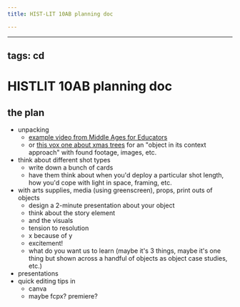 ```yaml
---
title: HIST-LIT 10AB planning doc

---
```


---
tags: cd
---

# HISTLIT 10AB planning doc

## the plan
* unpacking
    * [example video from Middle Ages for Educators](https://urldefense.proofpoint.com/v2/url?u=https-3A__middleagesforeducators.princeton.edu_resource_exploring-2Dmedieval-2Djewish-2Dart-2Dand-2Dlife-2Dthrough-2Dfifteenth-2Dcentury-2Ditalian-2Dmanuscript-23-3A-2D-3Atext-3Dpamela&d=DwMFaQ&c=WO-RGvefibhHBZq3fL85hQ&r=DcMqTdIx0AUogRAKkBSImHLA5xecvM8GvxFpAZpENog&m=-DZf_SRDcli2qaKuJw6eAQOiMMcEYSwu85ZjVQk8Yi2LXdWZBUPHgacuudNsComK&s=AFQYrEe3R0zDVYnyicbUtKFheWebhpLMOnGYVyCxUIo&e=)
    * or [this vox one about xmas trees](https://www.youtube.com/watch?v=0AUAPRvNrgk) for an "object in its context approach" with found footage, images, etc.
* think about different shot types
    * write down a bunch of cards
    * have them think about when you'd deploy a particular shot length, how you'd cope with light in space, framing, etc. 
* with arts supplies, media (using greenscreen), props, print outs of objects
    * design a 2-minute presentation about your object
    * think about the story element
    * and the visuals
    * tension to resolution
    * x because of y
    * excitement!
    * what do you want us to learn (maybe it's 3 things, maybe it's one thing but shown across a handful of objects as object case studies, etc.)
* presentations
* quick editing tips in 
    * canva
    * maybe fcpx? premiere?